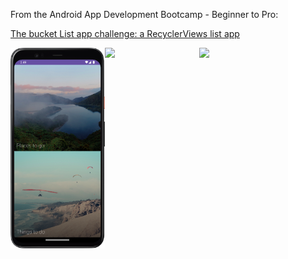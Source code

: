 From the Android App Development Bootcamp - Beginner to Pro:

[The bucket List app challenge: a RecyclerViews list app](https://www.udemy.com/course/the-complete-android-developer-bootcamp/learn/lecture/20175946)

<div style="display: flex;">
  <img src="https://github.com/YosoraLife/Android_Learning_-_BucketList/blob/master/Screenshot_20250516_145034.png" style="width:30%;height:auto;" />
  <img src="https://github.com/YosoraLife/Android_Learning_-_BucketList/blob/master/Screenshot_20250516_145055.png" style="width:30%;height:auto;" />
  <img src="https://github.com/YosoraLife/Android_Learning_-_BucketList/blob/master/Screenshot_20250516_145112.png" style="width:30%;height:auto;" />
</div>

